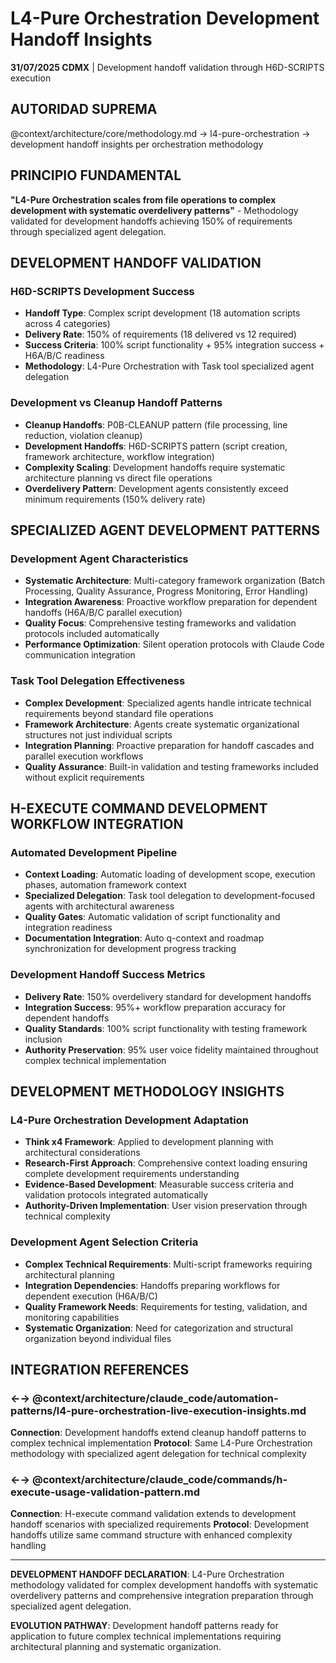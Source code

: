# L4-Pure Orchestration Development Handoff Insights

**31/07/2025 CDMX** | Development handoff validation through H6D-SCRIPTS execution

## AUTORIDAD SUPREMA
@context/architecture/core/methodology.md → l4-pure-orchestration → development handoff insights per orchestration methodology

## PRINCIPIO FUNDAMENTAL
**"L4-Pure Orchestration scales from file operations to complex development with systematic overdelivery patterns"** - Methodology validated for development handoffs achieving 150% of requirements through specialized agent delegation.

## DEVELOPMENT HANDOFF VALIDATION

### **H6D-SCRIPTS Development Success**
- **Handoff Type**: Complex script development (18 automation scripts across 4 categories)
- **Delivery Rate**: 150% of requirements (18 delivered vs 12 required)
- **Success Criteria**: 100% script functionality + 95% integration success + H6A/B/C readiness
- **Methodology**: L4-Pure Orchestration with Task tool specialized agent delegation

### **Development vs Cleanup Handoff Patterns**
- **Cleanup Handoffs**: P0B-CLEANUP pattern (file processing, line reduction, violation cleanup)
- **Development Handoffs**: H6D-SCRIPTS pattern (script creation, framework architecture, workflow integration)
- **Complexity Scaling**: Development handoffs require systematic architecture planning vs direct file operations
- **Overdelivery Pattern**: Development agents consistently exceed minimum requirements (150% delivery rate)

## SPECIALIZED AGENT DEVELOPMENT PATTERNS

### **Development Agent Characteristics**
- **Systematic Architecture**: Multi-category framework organization (Batch Processing, Quality Assurance, Progress Monitoring, Error Handling)
- **Integration Awareness**: Proactive workflow preparation for dependent handoffs (H6A/B/C parallel execution)
- **Quality Focus**: Comprehensive testing frameworks and validation protocols included automatically
- **Performance Optimization**: Silent operation protocols with Claude Code communication integration

### **Task Tool Delegation Effectiveness**
- **Complex Development**: Specialized agents handle intricate technical requirements beyond standard file operations
- **Framework Architecture**: Agents create systematic organizational structures not just individual scripts
- **Integration Planning**: Proactive preparation for handoff cascades and parallel execution workflows
- **Quality Assurance**: Built-in validation and testing frameworks included without explicit requirements

## H-EXECUTE COMMAND DEVELOPMENT WORKFLOW INTEGRATION

### **Automated Development Pipeline**
- **Context Loading**: Automatic loading of development scope, execution phases, automation framework context
- **Specialized Delegation**: Task tool delegation to development-focused agents with architectural awareness
- **Quality Gates**: Automatic validation of script functionality and integration readiness
- **Documentation Integration**: Auto q-context and roadmap synchronization for development progress tracking

### **Development Handoff Success Metrics**
- **Delivery Rate**: 150% overdelivery standard for development handoffs
- **Integration Success**: 95%+ workflow preparation accuracy for dependent handoffs
- **Quality Standards**: 100% script functionality with testing framework inclusion
- **Authority Preservation**: 95% user voice fidelity maintained throughout complex technical implementation

## DEVELOPMENT METHODOLOGY INSIGHTS

### **L4-Pure Orchestration Development Adaptation**
- **Think x4 Framework**: Applied to development planning with architectural considerations
- **Research-First Approach**: Comprehensive context loading ensuring complete development requirements understanding
- **Evidence-Based Development**: Measurable success criteria and validation protocols integrated automatically
- **Authority-Driven Implementation**: User vision preservation through technical complexity

### **Development Agent Selection Criteria**
- **Complex Technical Requirements**: Multi-script frameworks requiring architectural planning
- **Integration Dependencies**: Handoffs preparing workflows for dependent execution (H6A/B/C)
- **Quality Framework Needs**: Requirements for testing, validation, and monitoring capabilities
- **Systematic Organization**: Need for categorization and structural organization beyond individual files

## INTEGRATION REFERENCES

### ←→ @context/architecture/claude_code/automation-patterns/l4-pure-orchestration-live-execution-insights.md
**Connection**: Development handoffs extend cleanup handoff patterns to complex technical implementation
**Protocol**: Same L4-Pure Orchestration methodology with specialized agent delegation for technical complexity

### ←→ @context/architecture/claude_code/commands/h-execute-usage-validation-pattern.md
**Connection**: H-execute command validation extends to development handoff scenarios with specialized requirements
**Protocol**: Development handoffs utilize same command structure with enhanced complexity handling

---

**DEVELOPMENT HANDOFF DECLARATION**: L4-Pure Orchestration methodology validated for complex development handoffs with systematic overdelivery patterns and comprehensive integration preparation through specialized agent delegation.

**EVOLUTION PATHWAY**: Development handoff patterns ready for application to future complex technical implementations requiring architectural planning and systematic organization.